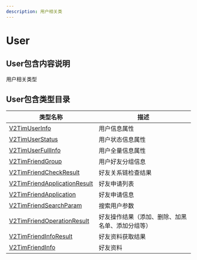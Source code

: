 ```yaml
---
description: 用户相关类
---
```


# User

## User包含内容说明

用户相关类型

## User包含类型目录

| 类型名称                                                                                                                                                                                                   | 描述                       |
| ------------------------------------------------------------------------------------------------------------------------------------------------------------------------------------------------------ | ------------------------ |
| [V2TimUserInfo](https://pub.dev/documentation/tencent\_im\_sdk\_plugin\_platform\_interface/0.2.8/models\_v2\_tim\_user\_info/V2TimUserInfo-class.html)                                                | 用户信息属性                   |
| [V2TimUserStatus](https://pub.dev/documentation/tencent\_im\_sdk\_plugin\_platform\_interface/0.2.8/models\_v2\_tim\_user\_status/V2TimUserStatus-class.html)                                          | 用户状态信息属性                 |
| [V2TimUserFullInfo](https://pub.dev/documentation/tencent\_im\_sdk\_plugin\_platform\_interface/0.2.8/models\_v2\_tim\_user\_full\_info/V2TimUserFullInfo-class.html)                                  | 用户全量信息属性                 |
| [V2TimFriendGroup](https://pub.dev/documentation/tencent\_im\_sdk\_plugin\_platform\_interface/0.2.8/models\_v2\_tim\_friend\_group/V2TimFriendGroup-class.html)                                       | 用户好友分组信息                 |
| [V2TimFriendCheckResult](https://pub.dev/documentation/tencent\_im\_sdk\_plugin\_platform\_interface/0.2.8/models\_v2\_tim\_friend\_check\_result/V2TimFriendCheckResult-class.html)                   | 好友关系链检查结果                |
| [V2TimFriendApplicationResult](https://pub.dev/documentation/tencent\_im\_sdk\_plugin\_platform\_interface/0.2.8/models\_v2\_tim\_friend\_application\_result/V2TimFriendApplicationResult-class.html) | 好友申请列表                   |
| [V2TimFriendApplication](https://pub.dev/documentation/tencent\_im\_sdk\_plugin\_platform\_interface/0.2.8/models\_v2\_tim\_friend\_application/V2TimFriendApplication-class.html)                     | 好友申请信息                   |
| [V2TimFriendSearchParam](https://pub.dev/documentation/tencent\_im\_sdk\_plugin\_platform\_interface/0.2.8/models\_v2\_tim\_friend\_search\_param/V2TimFriendSearchParam-class.html)                   | 搜索用户参数                   |
| [V2TimFriendOperationResult](https://pub.dev/documentation/tencent\_im\_sdk\_plugin\_platform\_interface/0.2.8/models\_v2\_tim\_friend\_operation\_result/V2TimFriendOperationResult-class.html)       | 好友操作结果（添加、删除、加黑名单、添加分组等） |
| [V2TimFriendInfoResult](https://pub.dev/documentation/tencent\_im\_sdk\_plugin\_platform\_interface/0.2.8/models\_v2\_tim\_friend\_info\_result/V2TimFriendInfoResult-class.html)                      | 好友资料获取结果                 |
| [V2TimFriendInfo](https://pub.dev/documentation/tencent\_im\_sdk\_plugin\_platform\_interface/0.2.8/models\_v2\_tim\_friend\_info/V2TimFriendInfo-class.html)                                          | 好友资料                     |
